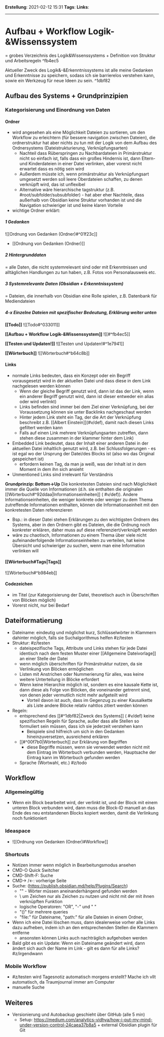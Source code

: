 **Erstellung**: 2021-02-12  15:31
**Tags**:
**Links**:

---

# Aufbau + Workflow Logik-&Wissenssystem

= grobes Verzeichnis des Logik&Wissenssystems + Definition von Struktur und Arbeitsregeln ^fb4ec5

Aktueller Zweck des Logik&-&Erkenntnissystems ist alle meine Gedanken und Erkenntnisse zu speichern, sodass ich sie barrierelos verstehen kann, sowie ein Werkzeug für neue Ideen zu sein. ^1dbf82

## Aufbau des Systems + Grundprinzipien
### Kategorisierung und Einordnung von Daten
#### Ordner
-   wird angesehen als eine Möglichkeit Dateien zu sortieren, um den Workflow zu erleichtern (für bessere navigation zwischen Dateien), die ordnerstruktur hat aber nichts zu tun mit der Logik von dem Aufbau des Ordnersystems (Dateistrukturierung, Verknüpfungsarten)
	-   Nachteil dass Rüberspringen zu Nachbardateien in Primärstruktur nicht so einfach ist, falls dass ein großes Hindernis ist, dann Eltern- und Kinderdateien in einer Datei verlinken, aber vorerst nicht erwartet dass es nötig sein wird
	-   Außerdem müsste ich, wenn primärstruktur als Verknüpfungsart umgesetzt werden soll leere Oberdateien schaffen, zu denen verknüpft wird, das ist unflexibel
	-   Alternative wäre hierarchische tagstruktur (z.B. \#root/subfolder/subsubfolder) - hat aber eher Nachteile, dass  außerhalb von Obsidian keine Struktur vorhanden ist und die Navigation schwieriger ist und keine klaren Vorteile
-   wichtige Ordner erklärt:
##### 1 Gedanken
![[Ordnung von Gedanken (Ordner)#^01f23c]]
- [[Ordnung von Gedanken (Ordner)]]

##### 2 Hintergrunddaten
= alle Daten, die nicht systemrelevant sind oder mit Erkenntnissen und alltäglichen Handlungen zu tun haben, z.B. Fotos von Personalausweis etc.

##### 3 Systemrelevante Daten (Obsidian + Erkenntnissystem)
= Dateien, die innerhalb von Obsidian eine Rolle spielen, z.B. Datenbank für Mediendateien

##### 4-x Einzelne Dateien mit spezifischer Bedeutung, Erklärung weiter unten
**[[Todo]]**
![[Todo#^033011]]

**[[Aufbau + Workflow Logik-&Wissenssystem]]**
![[#^fb4ec5]]

**[[Testen und Updaten!]]**
![[Testen und Updaten!#^1e7941]]

**[[Wörterbuch]]**
![[Wörterbuch#^b64c8b]]

#### Links
- normale Links bedeuten, dass ein Konzept oder ein Begriff vorausgesetzt wird in der aktuellen Datei und dass diese in dem Link nachgelesen werden können
	-   Wenn der gleiche Begriff genutzt wird, dann ist das der Link, wenn ein anderer Begriff genutzt wird, dann ist dieser entweder ein alias oder wird verlinkt)
	-   Links befinden sind immer bei dem Ziel einer Verknüpfung, bei der Voraussetzung können sie unter Backlinks nachgeschaut werden
	-   Hinter jedem Link steht ein Tag, der die Art der Verknüpfung beschreibt z.B. \[\[Albert Einstein\]\](\#v/def), damit nach diesen Links gefiltert werden kann
	-   Falls auf einen Link mehrere Verknüpfungsarten zutreffen, dann stehen diese zusammen in der klammer hinter dem Link)
-   Embedded Link bedeutet, dass der Inhalt einer anderen Datei in der aktuellen Datei inhaltlich genutzt wird, z.B. bei Schlussfolgerungen - es ist egal wo der Ursprung der Datei/des Blocks ist (also wo das Original gespeichert ist)
	-   erfordern keinen Tag, da man ja weiß, was der Inhalt ist in dem Moment in dem ihn sich ansieht
- Unmentioned Links sind irrelevant für Verständnis

**Grundprinzip: Bottom->Up**
Die konkretesten Dateien sind nach Möglichkeit immer die Quelle von Informationen (d.h. sie enthalten die originalen [[Wörterbuch#^92ddaa|Informationseinheiten]] ( #v/def)). Andere Informationseinheiten, die weniger konkrete oder weniger zu dem Thema zutreffende Informationen enthalten, können die Informationseinheit mit den konkretesten Daten referenzieren
- Bsp.: in dieser Datei stehen Erklärungen zu den wichtigsten Ordnern des Systems, aber in den Ordnern gibt es Dateien, die die Ordnung noch konkreter erklären, daher muss auf diese referenziert/verknüpft werden
- wäre zu chaotisch, Informationen zu einem Thema über viele nicht aufeinanderfolgende Informationseinheiten zu verteilen, hat keine Übersicht und schwieriger zu suchen, wenn man eine Information verlinken will

#### [[Wörterbuch#Tags|Tags]]
![[Wörterbuch#^b984eb]]

#### Codezeichen
-    im Titel (zur Kategorisierung der Datei, theoretisch auch in Überschriften von Blöcken möglich)
-   Vorerst nicht, nur bei Bedarf

## Dateiformatierung
- Dateiname: eindeutig und möglichst kurz, Schlüsselwörter in Klammern dahinter möglich, falls sie Suchalgorithmus helfen #z/testen
- Struktur: #z/testen
	- dateispezifische Tags, Attribute und Links stehen für jede Datei identisch nach dem festen Muster einer [[Allgemeine Dateivorlage]] an einer Stelle der Datei
	- wenn möglich überschriften für Primärstruktur nutzen, da sie Verlinkung von Blöcken ermöglichen
	- Listen mit Anstrichen oder Nummerierung für alles, was keine weitere Unterteilung in Blöcke erfordert 
	-  Wenn keine Hierarchie möglich ist, sondern es eine kausale Kette ist, dann diese als Folge von Blöcken, die voneinander getrennt sind, von denen jeder vermutlich nicht mehr aufgeteilt wird
		-  Vorteil davon ist auch, dass im Gegenzug zu einer Kausalkette als Liste andere Blöcke relativ nahtlos zitiert werden können
- Regeln:
	- entsprechend des [[#^1dbf82|Zweck des Systems]] ( #v/def) keine spezifischen Regeln für Sprache, außer dass alle Stellen so formuliert sein müssen, dass ich sie jederzeit verstehen kann
		- Beispiele sind hilfreich um sich in den Gedanken hineinzuversetzen, ausreichend erklären
	- [[#^00f7b0|Wörterbuch]] zur Erklärung von Begriffen
		- diese Begriffe müssen, wenn sie verwendet werden nicht mit dem Eintrag im Wörterbuch verbunden werden, Hauptsache der Eintrag kann im Wörterbuch gefunden werden
	- Sprache (Wortwahl, etc.) #z/todo

## Workflow
### Allgemeingültig
- Wenn ein Block bearbeitet wird, der verlinkt ist, und der Block mit einem unteren Block verbunden wird, dann muss die Block-ID manuell an das Ende des neu entstandenen Blocks kopiert werden, damit die Verlinkung noch funktioniert

### Ideaspace
- ![[Ordnung von Gedanken (Ordner)#Workflow]]

### Shortcuts
-   Notizen immer wenn möglich in Bearbeitungsmodus ansehen
-   CMD-O Quick Switcher
-   CMD-Shift-F: Suche
-   CMD-> /<-: vorherige Seite
-   Suche: (https://publish.obsidian.md/help/Plugins/Search)
	-   "" - Wörter müssen aneinanderhängend gefunden werden
	-   \ um Zeichen nur als Zeichen zu nutzen und nicht mit der mit ihnen verknüpften Funktion
	-   logische Operatoren: "OR", "-" und " "
	-   "()" für mehrere queries
	-   "file:" für Dateiname, "path:" für alle Dateien in einem Ordner, 
-   Wenn ich eine Datei löschen muss, dann idealerweise vorher alle Links dazu aufheben, indem ich an den entsprechenden Stellen die Klammern entferne
	-   ansonsten können Links auch nachträglich aufgehoben werden
-   Bald gibt es ein Update: Wenn ein Dateiname geändert wird, dann ändert sich auch der Name im Link - gilt es dann für alle Links? #z/irgendwann

### Mobile Workflow
- #z/testen wird Tagesnotiz automatisch morgens erstellt? Mache ich vllt automatisch, da Traumjournal immer am Computer
- manuelle Suche

## Weiteres
- Versionierung und Autobackup geschieht über GitHub (alle 5 min)
	- Setup: https://medium.com/analytics-vidhya/how-i-put-my-mind-under-version-control-24caea37b8a5 + external Obsidian plugin für Git

